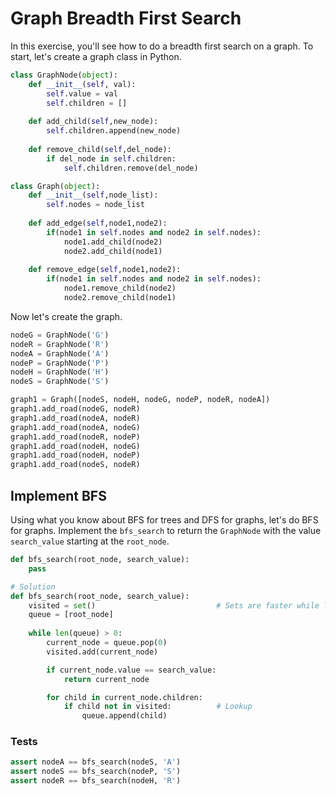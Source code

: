 
# Graph Breadth First Search
In this exercise, you'll see how to do a breadth first search on a graph. To start, let's create a graph class in Python.


```python
class GraphNode(object):
    def __init__(self, val):
        self.value = val
        self.children = []
        
    def add_child(self,new_node):
        self.children.append(new_node)
    
    def remove_child(self,del_node):
        if del_node in self.children:
            self.children.remove(del_node)

class Graph(object):
    def __init__(self,node_list):
        self.nodes = node_list
        
    def add_edge(self,node1,node2):
        if(node1 in self.nodes and node2 in self.nodes):
            node1.add_child(node2)
            node2.add_child(node1)
            
    def remove_edge(self,node1,node2):
        if(node1 in self.nodes and node2 in self.nodes):
            node1.remove_child(node2)
            node2.remove_child(node1)
```

Now let's create the graph.

```python
nodeG = GraphNode('G')
nodeR = GraphNode('R')
nodeA = GraphNode('A')
nodeP = GraphNode('P')
nodeH = GraphNode('H')
nodeS = GraphNode('S')

graph1 = Graph([nodeS, nodeH, nodeG, nodeP, nodeR, nodeA])
graph1.add_road(nodeG, nodeR)
graph1.add_road(nodeA, nodeR)
graph1.add_road(nodeA, nodeG)
graph1.add_road(nodeR, nodeP)
graph1.add_road(nodeH, nodeG)
graph1.add_road(nodeH, nodeP)
graph1.add_road(nodeS, nodeR)
```

## Implement BFS
Using what you know about BFS for trees and DFS for graphs, let's do BFS for graphs. Implement the `bfs_search` to return the `GraphNode` with the value `search_value` starting at the `root_node`.


```python
def bfs_search(root_node, search_value):
    pass
```


```python
# Solution
def bfs_search(root_node, search_value):
    visited = set()                           # Sets are faster while lookup. Lists are faster to iterate.
    queue = [root_node]
    
    while len(queue) > 0:
        current_node = queue.pop(0)
        visited.add(current_node)

        if current_node.value == search_value:
            return current_node

        for child in current_node.children:
            if child not in visited:          # Lookup
                queue.append(child)

```

### Tests


```python
assert nodeA == bfs_search(nodeS, 'A')
assert nodeS == bfs_search(nodeP, 'S')
assert nodeR == bfs_search(nodeH, 'R')
```
